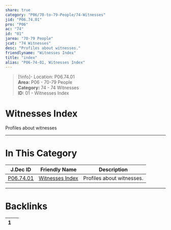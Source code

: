 ```yaml
---  
share: true  
category: "P06/70-to-79-People/74-Witnesses"  
jid: "P06.74.01"  
pro: "P06"  
ac: "74"  
id: "01"  
jarea: "70-79 People"  
jcat: "74 Witnesses"  
desc: "Profiles about witnesses."  
friendlyname: "Witnesses Index"  
title: "index"  
alias: "P06-74-01, Witnesses Index"  
---  
```

>[!info]- Location: P06.74.01  
>**Area:** P06 - 70-79 People  
>**Category:** 74 - 74 Witnesses  
>**ID:** 01 - Witnesses Index  
  
# Witnesses Index  
  
Profiles about witnesses  
   
  
  
---  
# In This Category  
  
| J.Dec ID                                                                              | Friendly Name                                                                               | Description               |  
| ------------------------------------------------------------------------------------- | ------------------------------------------------------------------------------------------- | ------------------------- |  
| [P06.74.01](index.md#) | [Witnesses Index](index.md#) | Profiles about witnesses. |  
  
  
---  
# Backlinks  
<div><table class="dataview table-view-table"><thead class="table-view-thead"><tr class="table-view-tr-header"><th class="table-view-th"><span></span><span class="dataview small-text">1</span></th><th class="table-view-th"><span></span></th></tr></thead><tbody class="table-view-tbody"></tbody></table></div>